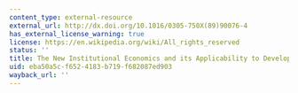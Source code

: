 ```yaml
---
content_type: external-resource
external_url: http://dx.doi.org/10.1016/0305-750X(89)90076-4
has_external_license_warning: true
license: https://en.wikipedia.org/wiki/All_rights_reserved
status: ''
title: The New Institutional Economics and its Applicability to Development
uid: eba50a5c-f652-4183-b719-f682087ed903
wayback_url: ''
---
```


